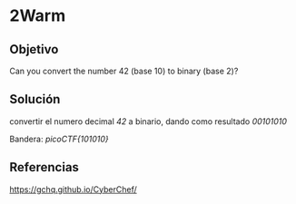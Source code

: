 # 2Warm

## Objetivo

Can you convert the number 42 (base 10) to binary (base 2)?

## Solución

convertir el numero decimal *42* a binario, dando como resultado *00101010*

Bandera: *picoCTF{101010}*

## Referencias

<https://gchq.github.io/CyberChef/>
